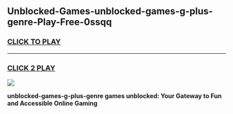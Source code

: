 
## Unblocked-Games-unblocked-games-g-plus-genre-Play-Free-0ssqq
<h3>
<a href="https://premium76.site?title=unblocked-games-g-plus-genre&ref=21A">CLICK TO PLAY</a></h3>
<hr>

<h3>
<a href="https://premium76.site?title=unblocked-games-g-plus-genre&ref=21A">CLICK 2 PLAY</a>
  
</h3>

<a href="https://premium76.site?title=unblocked-games-g-plus-genre&ref=21A"><img src="https://clearcache.store/games.png"></a>


**unblocked-games-g-plus-genre games unblocked: Your Gateway to Fun and Accessible Online Gaming**
